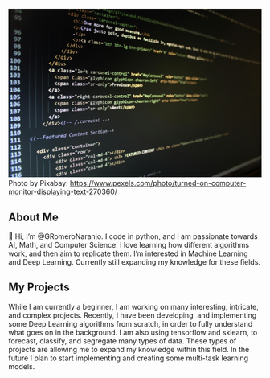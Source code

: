 ![Photo by Pixabay](pexels-pixabay-270360.jpg)
Photo by Pixabay: https://www.pexels.com/photo/turned-on-computer-monitor-displaying-text-270360/

## About Me

👋 Hi, I’m @GRomeroNaranjo. I code in python, and I am passionate towards AI, Math, and Computer Science. I love learning how different algorithms work, and then aim to replicate them. I’m interested in Machine Learning and Deep Learning. Currently still expanding my knowledge for these fields.

## My Projects

While I am currently a beginner, I am working on many interesting, intricate, and complex projects. Recently, I have been developing, and implementing some Deep Learning algorithms from scratch, in order to fully understand what goes on in the background. I am also using tensorflow and sklearn, to forecast, classify, and segregate many types of data. These types of projects are allowing me to expand my knowledge within this field. In the future I plan to start implementing and creating some multi-task learning models.
